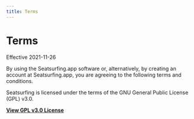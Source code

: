 ```yaml
---
title: Terms
---
```


# Terms

Effective 2021-11-26

By using the Seatsurfing.app software or, alternatively, by creating an account at Seatsurfing.app, you are agreeing to the following terms and conditions.

Seatsurfing is licensed under the terms of the GNU General Public License (GPL) v3.0.

**[View GPL v3.0 License](https://github.com/seatsurfing/backend/blob/master/LICENSE)**